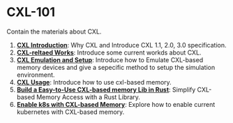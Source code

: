 # CXL-101
Contain the materials about CXL. 


1. [**CXL Introduction**](docs/CXL_Introduction.md): Why CXL and Introduce CXL 1.1, 2.0, 3.0 specification. 
2. [**CXL-reltaed Works**](docs/CXL_related_works.md): Introduce some current workds about CXL. 
3. [**CXL Emulation and Setup**](docs/CXL_Emu_Setup.md): Introduce how to Emulate CXL-based memory devices and give a sepecific method to setup the simulation environment. 
4. [**CXL Usage**](docs/CXL_Usage.md): Introduce how to use cxl-based memory.
5. [**Build a Easy-to-Use CXL-based memory Lib in Rust**](docs/Xalloc.md): Simplify CXL-based Memory Access with a Rust Library. 
6. [**Enable k8s with CXL-based Memory**](docs/k8s_with_cxl.md): Explore how to enable current kubernetes with CXL-based memory. 
